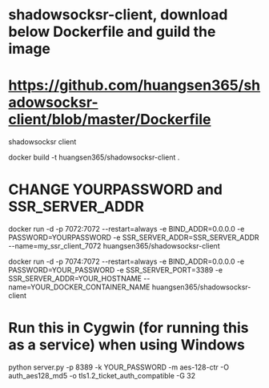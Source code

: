 # shadowsocksr-client, download below Dockerfile and guild the image
# https://github.com/huangsen365/shadowsocksr-client/blob/master/Dockerfile
shadowsocksr client

docker build -t huangsen365/shadowsocksr-client .

# CHANGE YOURPASSWORD and SSR_SERVER_ADDR
docker run -d -p 7072:7072 --restart=always -e BIND_ADDR=0.0.0.0 -e PASSWORD=YOURPASSWORD -e SSR_SERVER_ADDR=SSR_SERVER_ADDR --name=my_ssr_client_7072 huangsen365/shadowsocksr-client

docker run -d -p 7074:7072 --restart=always -e BIND_ADDR=0.0.0.0 -e PASSWORD=YOUR_PASSWORD -e SSR_SERVER_PORT=3389 -e SSR_SERVER_ADDR=YOUR_HOSTNAME --name=YOUR_DOCKER_CONTAINER_NAME huangsen365/shadowsocksr-client

# Run this in Cygwin (for running this as a service) when using Windows
python server.py -p 8389 -k YOUR_PASSWORD -m aes-128-ctr -O auth_aes128_md5 -o tls1.2_ticket_auth_compatible -G 32
